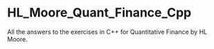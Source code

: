 # HL_Moore_Quant_Finance_Cpp
All the answers to the exercises in  C++ for Quantitative Finance by HL Moore.
